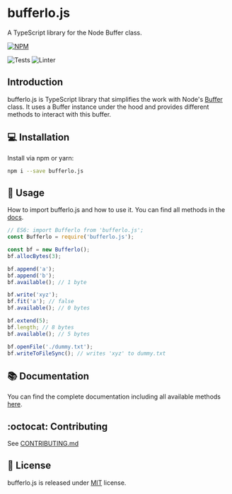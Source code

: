 # bufferlo.js

A TypeScript library for the Node Buffer class.

[![NPM](https://nodei.co/npm/bufferlo.js.png)](https://nodei.co/npm/bufferlo.js/)

![Tests](https://github.com/larswaechter/bufferlo.js/actions/workflows/tests.yaml/badge.svg)
![Linter](https://github.com/larswaechter/bufferlo.js/actions/workflows/linter.yaml/badge.svg)

## Introduction

bufferlo.js is TypeScript library that simplifies the work with Node's [Buffer](https://nodejs.org/api/buffer.html) class. It uses a Buffer instance under the hood and provides different methods to interact with this buffer.

## 💻 Installation

Install via npm or yarn:

```bash
npm i --save bufferlo.js
```

## 🔨 Usage

How to import bufferlo.js and how to use it. You can find all methods in the [docs]().

```js
// ES6: import Bufferlo from 'bufferlo.js';
const Bufferlo = require('bufferlo.js');

const bf = new Bufferlo();
bf.allocBytes(3);

bf.append('a');
bf.append('b');
bf.available(); // 1 byte

bf.write('xyz');
bf.fit('a'); // false
bf.available(); // 0 bytes

bf.extend(5);
bf.length; // 8 bytes
bf.available(); // 5 bytes

bf.openFile('./dummy.txt');
bf.writeToFileSync(); // writes 'xyz' to dummy.txt
```

## 📚 Documentation

You can find the complete documentation including all available methods [here]().

## :octocat: Contributing

See [CONTRIBUTING.md](https://github.com/larswaechter/bufferlo.js/blob/master/CONTRIBUTING.md)

## 🔑 License

bufferlo.js is released under [MIT](https://github.com/larswaechter/bufferlo.js/blob/master/LICENSE) license.
